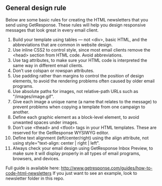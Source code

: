 ## General design rule
 
Below are some basic rules for creating the HTML newsletters that you send using GetResponse. These rules will help you design responsive messages that look great in every email client.

1. Build your template using tables — not &lt;div&gt;, basic HTML, and the abbreviations that are common in website design.
2. Use inline CSS2 to control style, since most email clients remove the &lt;head&gt; section from HTML code. Avoid abbreviations.
3. Use tag attributes, to make sure your HTML code is interpreted the same way in different email clients.
4. Don’t use colspan or rowspan attributes.
5. Use padding rather than margins to control the position of design elements, to avoid the rendering problems often caused by older email programs.
6. Use absolute paths for images, not relative-path URLs such as "/images/image.gif".
7. Give each image a unique name (a name that relates to the message) to prevent problems when copying a template from one campaign to another.
8. Define each graphic element as a block-level element, to avoid unwanted spaces under images.
9. Don’t use &lt;thead&gt; and &lt;tfoot&gt; tags in your HTML templates. These are reserved for the GetResponse WYSIWYG editor.
9. Define text alignment (left/center/right) using the align attribute, not using style="text-align: center | right | left".
9. Always check your email design using GetResponse Inbox Preview, to make sure it will display properly in all types of email programs, browsers, and devices.

Full guide is available here: http://www.getresponse.com/guides/how-to-code-html-newsletters
If you just want to see an example, look to newsletter folder in this repo.
